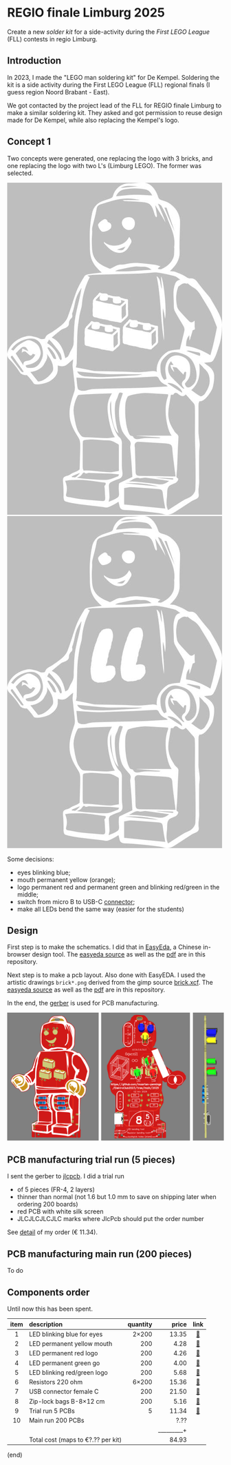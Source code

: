 # REGIO finale Limburg 2025

Create a new _solder kit_ for a side-activity during the _First LEGO League_ (FLL) contests in regio Limburg.


## Introduction

In 2023, I made the "LEGO man soldering kit" for De Kempel.
Soldering the kit is a side activity during the First LEGO League (FLL) regional finals (I guess region Noord Brabant - East).

We got contacted by the project lead of the FLL for REGIO finale Limburg to make a similar soldering kit.
They asked and got permission to reuse design made for De Kempel, while also replacing the Kempel's logo.


## Concept 1

Two concepts were generated, one replacing the logo with 3 bricks, 
and one replacing the logo with two L's (Limburg LEGO).
The former was selected.

![xx](man-b-b-b.jpg) ![xx](man-l-l.jpg)

Some decisions:
- eyes blinking blue;
- mouth permanent yellow (orange);
- logo permanent red and permanent green and blinking red/green in the middle;
- switch from micro B to USB-C [connector](USBC-2Pin-Horizontal-Female__LCSC-C2919656.png);
- make all LEDs bend the same way (easier for the students)


## Design

First step is to make the schematics. I did that in [EasyEda](https://easyeda.com/), 
a Chinese in-browser design tool. The [easyeda source](ElektroClub2025FLL_V2_schem.json) 
as well as the [pdf](ElektroClub2025FLL_V2_schem.pdf) are in this repository.

Next step is to make a pcb layout. Also done with EasyEDA.
I used the artistic drawings `brick*.png` derived from the gimp source [brick.xcf](brick.xcf).
The [easyeda source](ElektroClub2025FLL_V2_pcb.json) 
as well as the [pdf](ElektroClub2025FLL_V2_pcb.pdf) are in this repository.

In the end, the [gerber](ElektroClub2025FLL_V2_gerber.zip) is used for PCB manufacturing.

![render](render-front-back-side.png)


## PCB manufacturing trial run (5 pieces)

I sent the gerber to [jlcpcb](https://jlcpcb.com/).
I did a trial run
- of 5 pieces (FR-4, 2 layers)
- thinner than normal (not 1.6 but 1.0 mm to save on shipping later when ordering 200 boards)
- red PCB with white silk screen
- JLCJLCJLCJLC marks where JlcPcb should put the order number

See [detail](jlcpcb5.png) of my order (€ 11.34).


## PCB manufacturing main run (200 pieces)

To do


## Components order

Until now this has been spent.

|item| description                          | quantity |    price |                                                      link |
|:--:|:-------------------------------------|---------:|---------:|:---------------------------------------------------------:|
|  1 | LED blinking blue for eyes           |    2×200 |    13.35 |[🔗](https://www.aliexpress.com/item/1005003630965480.html)|
|  2 | LED permanent yellow mouth           |      200 |     4.28 |[🔗](https://www.aliexpress.com/item/1005006463058075.html)|
|  3 | LED permanent red logo               |      200 |     4.26 |[🔗](https://www.aliexpress.com/item/1005006463058075.html)|
|  4 | LED permanent green go               |      200 |     4.00 |[🔗](https://www.aliexpress.com/item/1005006463058075.html)|
|  5 | LED blinking red/green logo          |      200 |     5.68 |[🔗](https://www.aliexpress.com/item/1005006514757908.html)|
|  6 | Resistors 220 ohm                    |    6×200 |    15.36 |[🔗](https://www.aliexpress.com/item/1005002091320103.html)|
|  7 | USB connector female C               |      200 |    21.50 |[🔗](https://www.aliexpress.com/item/1005004403587119.html)|
|  8 | Zip-lock bags B-8×12 cm              |      200 |     5.16 |[🔗](https://www.aliexpress.com/item/1005005297741601.html)|
|  9 | Trial run 5 PCBs                     |        5 |    11.34 |[🔗](jlcpcb5.png)                                          |
| 10 | Main run 200 PCBs                    |          |     ?.?? |                                                           |
|    |                                      |          |_________+|                                                           |
|    | Total cost (maps to €?.?? per kit)   |          |    84.93 |                                                           |


(end)
